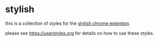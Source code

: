 # stylish

this is a collection of styles for the [stylish chrome extention](https://chrome.google.com/webstore/detail/stylish-custom-themes-for/fjnbnpbmkenffdnngjfgmeleoegfcffe).

please see https://userstyles.org for details on how to use these styles.